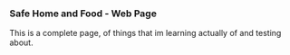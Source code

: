 ### Safe Home and Food - Web Page

This is a complete page, of things that im learning actually of and testing about.
